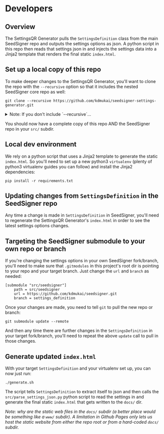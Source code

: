 # Developers

## Overview
The SettingsQR Generator pulls the `SettingsDefinition` class from the main SeedSigner repo and outputs the settings options as json. A python script in this repo then reads that settings json in and injects the settings data into a Jinja2 template that renders the final static `index.html`.


## Set up a local copy of this repo
To make deeper changes to the SettingsQR Generator, you'll want to clone the repo with the `--recursive` option so that it includes the nested SeedSigner core repo as well:
```
git clone --recursive https://github.com/kdmukai/seedsigner-settings-generator.git
```

<details>
    <summary>Note: If you don't include `--recursive`...</summary>
    You'll need to make two follow-up calls:

    ```
    git submodule init
    git submodule update --remote
    ```
</details>

You should now have a complete copy of this repo AND the SeedSigner repo in your `src/` subdir.


## Local dev environment
We rely on a python script that uses a Jinja2 template to generate the static `index.html`. So you'll need to set up a new python3 `virtualenv` (plenty of python3 virtualenv guides you can follow) and install the Jinja2 dependencies:
```
pip install -r requirements.txt
```


## Updating changes from `SettingsDefinition` in the SeedSigner repo
Any time a change is made in `SettingsDefinition` in SeedSigner, you'll need to regenerate the SettingsQR Generator's `index.html` in order to see the latest settings options changes.


## Targeting the SeedSigner submodule to your own repo or branch
If you're changing the settings options in your own SeedSigner fork/branch, you'll need to make sure that `.gitmodules` in this project's root dir is pointing to your repo and your target branch. Just change the `url` and `branch` as needed:
```
[submodule "src/seedsigner"]
	path = src/seedsigner
	url = https://github.com/kdmukai/seedsigner.git
	branch = settings_definition
```

Once your changes are made, you need to tell `git` to pull the new repo or branch:
```
git submodule update --remote
```

And then any time there are further changes in the `SettingsDefinition` in your target fork/branch, you'll need to repeat the above `update` call to pull in those changes.


## Generate updated `index.html`
With your target `SettingsDefinition` and your virtualenv set up, you can now just run:
```
./generate.sh
```

The script tells `SettingsDefinition` to extract itself to json and then calls the `src/parse_settings_json.py` python script to read the settings in and generate the final static `index.html` that gets written to the `docs/` dir.

*Note: why are the static web files in the `docs/` subdir (a better place would be something like a `www/` subdir). A limitation in Github Pages only lets us host the static website from either the repo root or from a hard-coded `docs/` subdir.*
